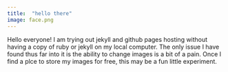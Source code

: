```yaml
---
title:  "hello there"
image: face.png
---
```


Hello everyone!  I am trying out jekyll and github pages hosting without having a copy of ruby or jekyll on my local computer.  The only issue I have found thus far into it is the ability to change images is a bit of a pain.  Once I find a plce to store my images for free, this may be a fun little experiment.  
